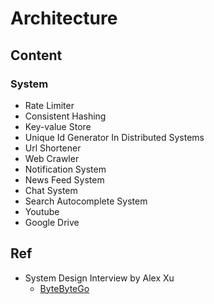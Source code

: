 # Architecture

## Content

### System

- Rate Limiter
- Consistent Hashing
- Key-value Store
- Unique Id Generator In Distributed Systems
- Url Shortener
- Web Crawler
- Notification System
- News Feed System
- Chat System
- Search Autocomplete System
- Youtube
- Google Drive

## Ref

- System Design Interview by Alex Xu
  - [ByteByteGo](https://bytebytego.com/)
